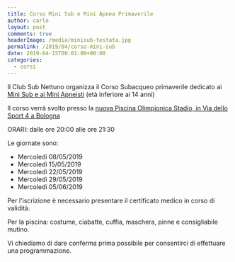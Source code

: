 ```yaml
---
title: Corso Mini Sub e Mini Apnea Primaverile
author: carlo
layout: post
comments: true
headerImage: /media/minisub-testata.jpg
permalink: /2019/04/corso-mini-sub
date: 2019-04-15T00:01:00+00:00
categories:
  - corsi
---
```


Il Club Sub Nettuno organizza il Corso Subacqueo primaverile dedicato
ai [Mini Sub e ai Mini Apneisti](/attivita-didattica/corsi-minisub) (età inferiore ai 14 anni)

Il corso verrà svolto presso la [nuova Piscina Olimpionica Stadio, in Via dello Sport 4 a Bologna](/dove-siamo)

ORARI: dalle ore 20:00 alle ore 21:30

Le giornate sono:

- Mercoledì 08/05/2019
- Mercoledì 15/05/2019
- Mercoledì 22/05/2019
- Mercoledì 29/05/2019
- Mercoledì 05/06/2019

Per l'iscrizione è necessario presentare il certificato medico in corso di validità.

Per la piscina: costume, ciabatte, cuffia, maschera, pinne e consigliabile mutino.

Vi chiediamo di dare conferma prima possibile per consentirci di effettuare una programmazione.
